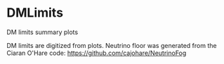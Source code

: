 # DMLimits
DM limits summary plots

DM limits are digitized from plots.
Neutrino floor was generated from the Ciaran O'Hare code: https://github.com/cajohare/NeutrinoFog 
